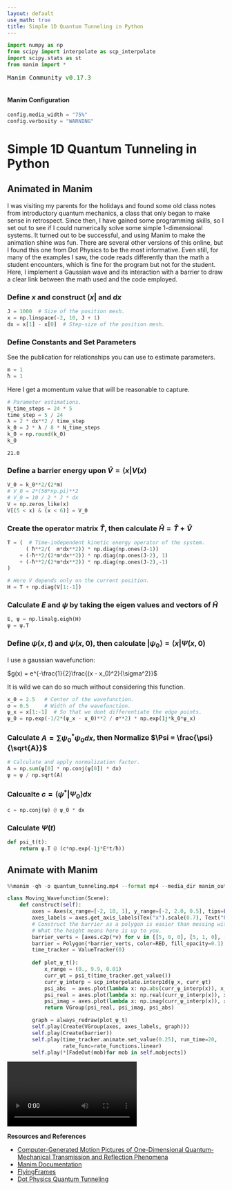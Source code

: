 ```yaml
---
layout: default
use_math: true
title: Simple 1D Quantum Tunneling in Python
---
```



```python
import numpy as np
from scipy import interpolate as scp_interpolate
import scipy.stats as st
from manim import *
```


<pre style="white-space:pre;overflow-x:auto;line-height:normal;font-family:Menlo,'DejaVu Sans Mono',consolas,'Courier New',monospace">Manim Community <span style="color: #008000; text-decoration-color: #008000">v0.17.3</span>

</pre>



#### Manim Configuration


```python
config.media_width = "75%"
config.verbosity = "WARNING"
```

# Simple 1D Quantum Tunneling in Python
## Animated in Manim


I was visiting my parents for the holidays and found some old class notes from introductory quantum mechanics, a class that only began to make sense in retrospect. Since then, I have gained some programming skills, so I set out to see if I could numerically solve some simple 1-dimensional systems. It turned out to be successful, and using Manim to make the animation shine was fun. There are several other versions of this online, but I found this one from Dot Physics to be the most informative. Even still, for many of the examples I saw, the code reads differently than the math a student encounters, which is fine for the program but not for the student. Here, I implement a Gaussian wave and its interaction with a barrier to draw a clear link between the math used and the code employed.

### Define $x$ and construct $\langle x |$ and $dx$


```python
J = 1000  # Size of the position mesh.
x = np.linspace(-2, 10, J + 1)
dx = x[1] - x[0]  # Step-size of the position mesh.
```

### Define Constants and Set Parameters

See the publication for relationships you can use to estimate parameters.


```python
m = 1
ħ = 1
```

Here I get a momentum value that will be reasonable to capture.


```python
# Parameter estimations.
N_time_steps = 24 * 5
time_step = 5 / 24
λ = 2 * dx**2 / time_step
k_0 = J * λ / 8 * N_time_steps
k_0 = np.round(k_0)
k_0
```




    21.0



### Define a barrier energy upon $\hat{V} = \langle x | V(x)$


```python
V_0 = k_0**2/(2*m)
# V_0 = 2*(50*np.pi)**2
# V_0 = 10 / 2 * J * dx
V = np.zeros_like(x)
V[(5 < x) & (x < 6)] = V_0
```

### Create the operator matrix $\hat{T}$, then calculate $\hat{H} = \hat{T} + \hat{V}$


```python
T = (  # Time-independent kinetic energy operator of the system.
      ( ħ**2/(  m*dx**2)) * np.diag(np.ones(J-1)) 
    + (-ħ**2/(2*m*dx**2)) * np.diag(np.ones(J-2), 1)
    + (-ħ**2/(2*m*dx**2)) * np.diag(np.ones(J-2),-1)
)

# Here V depends only on the current position.
H = T + np.diag(V[1:-1])
```

### Calculate $E$ and $\psi$ by taking the eigen values and vectors of $\hat{H}$


```python
E, ψ = np.linalg.eigh(H)
ψ = ψ.T
```

### Define $\psi(x,t)$ and $\psi(x,0)$, then calculate $| \psi_0 \rangle = \langle x | \Psi (x,0)$

I use a gaussian wavefunction:

$g(x) = e^{-\frac{1}{2}\frac{(x - x_0)^2}{\sigma^2}}$

It is wild we can do so much without considering this function.


```python
x_0 = 2.5   # Center of the wavefunction.
σ = 0.5     # Width of the wavefunction.
ψ_x = x[1:-1]  # So that we dont differentiate the edge points.
ψ_0 = np.exp(-1/2*(ψ_x - x_0)**2 / σ**2) * np.exp(1j*k_0*ψ_x)
```

### Calculate $A = \sum \psi_0^* \psi_0 dx$, then Normalize $\Psi = \frac{\psi}{\sqrt{A}}$


```python
# Calculate and apply normalization factor.
A = np.sum(ψ[0] * np.conj(ψ[0]) * dx)
ψ = ψ / np.sqrt(A)
```

### Calcualte $c = \langle \psi^* | \Psi_0 \rangle dx$


```python
c = np.conj(ψ) @ ψ_0 * dx
```

### Calculate $\Psi(t)$


```python
def psi_t(t):
    return ψ.T @ (c*np.exp(-1j*E*t/ħ))
```

## Animate with Manim


```python
%%manim -qh -o quantum_tunneling.mp4 --format mp4 --media_dir manim_output Moving_Wavefunction

class Moving_Wavefunction(Scene):
    def construct(self):
        axes = Axes(x_range=[-2, 10, 1], y_range=[-2, 2.0, 0.5], tips=False)
        axes_labels = axes.get_axis_labels(Tex("x").scale(0.7), Text("P").scale(0.45))
        # Construct the barrier as a polygon is easier than messing with step functions.
        # What the height means here is up to you.
        barrier_verts = [axes.c2p(*v) for v in [[5, 0, 0], [5, 1, 0], [6, 1, 0], [6, 0, 0]]]
        barrier = Polygon(*barrier_verts, color=RED, fill_opacity=0.1)
        time_tracker = ValueTracker(0)
                
        def plot_ψ_t():
            x_range = (0., 9.9, 0.01)
            curr_ψt = psi_t(time_tracker.get_value())
            curr_ψ_interp = scp_interpolate.interp1d(ψ_x, curr_ψt)
            psi_abs  = axes.plot(lambda x: np.abs(curr_ψ_interp(x)), x_range=x_range, color=WHITE)
            psi_real = axes.plot(lambda x: np.real(curr_ψ_interp(x)), x_range=x_range, color=ORANGE, stroke_width=1)
            psi_imag = axes.plot(lambda x: np.imag(curr_ψ_interp(x)), x_range=x_range, color=BLUE, stroke_width=1)
            return VGroup(psi_real, psi_imag, psi_abs)

        graph = always_redraw(plot_ψ_t)
        self.play(Create(VGroup(axes, axes_labels, graph)))
        self.play(Create(barrier))
        self.play(time_tracker.animate.set_value(0.25), run_time=20,
                  rate_func=rate_functions.linear)
        self.play(*[FadeOut(mob)for mob in self.mobjects])
```

                                                                                                                           


<video src="manim_output\jupyter\Moving_Wavefunction@2023-12-20@13-00-00.mp4" controls autoplay loop style="max-width: 75%;"  >
      Your browser does not support the <code>video</code> element.
    </video>


**Resources and References**

+ [Computer-Generated Motion Pictures of One-Dimensional Quantum-Mechanical Transmission and Reflection Phenomena ](https://pubs.aip.org/aapt/ajp/article-abstract/35/3/177/1042551/Computer-Generated-Motion-Pictures-of-One?redirectedFrom=fulltext)
+ [Manim Documentation](https://docs.manim.community/en/stable/index.html)
+ [FlyingFrames](https://flyingframes.readthedocs.io/en/latest/index.html)
+ [Dot Physics Quantum Tunneling](https://www.youtube.com/watch?v=j8cjzZG1qa8&t=525s)
